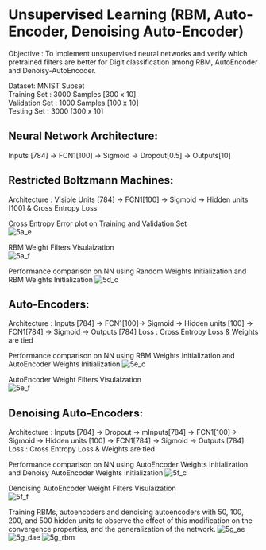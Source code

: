 # Unsupervised Learning (RBM, Auto-Encoder, Denoising Auto-Encoder)

Objective : To implement unsupervised neural networks and verify which pretrained filters are better for Digit classification among RBM, AutoEncoder and Denoisy-AutoEncoder. 

Dataset: MNIST Subset<br />
Training Set : 3000 Samples [300 x 10]<br />
Validation Set : 1000 Samples [100 x 10]<br />
Testing Set : 3000 [300 x 10]<br />

## Neural Network Architecture:
Inputs [784] -> FCN1[100] -> Sigmoid -> Dropout[0.5] -> Outputs[10]

## Restricted Boltzmann Machines:

Architecture : Visible Units [784] -> FCN1[100] -> Sigmoid -> Hidden units [100]  & Cross Entropy Loss

Cross Entropy Error plot on Training and Validation Set<br />
![5a_e](https://cloud.githubusercontent.com/assets/5204400/19833674/aa502ad2-9e18-11e6-8c8e-27d0754244d7.jpg)

RBM Weight Filters Visulaization<br />
![5a_f](https://cloud.githubusercontent.com/assets/5204400/19833676/aa51d760-9e18-11e6-9a26-02ba0f0ead20.jpg)

Performance comparison on NN using Random Weights Initialization and RBM Weights Initialization
![5d_c](https://cloud.githubusercontent.com/assets/5204400/19833673/aa4f6f2a-9e18-11e6-8e0b-6f70c43252c2.jpg)

## Auto-Encoders:
Architecture : Inputs [784] -> FCN1[100]-> Sigmoid -> Hidden units [100] -> FCN1[784] -> Sigmoid -> Outputs [784]
Loss : Cross Entropy Loss & Weights are tied

Performance comparison on NN using RBM Weights Initialization and AutoEncoder Weights Initialization
![5e_c](https://cloud.githubusercontent.com/assets/5204400/19833675/aa501c22-9e18-11e6-83ca-3da8c07488e1.jpg)

AutoEncoder Weight Filters Visulaization<br />
![5e_f](https://cloud.githubusercontent.com/assets/5204400/19833672/aa4dbdec-9e18-11e6-9a80-14618e21dafe.jpg)

## Denoising Auto-Encoders:
Architecture : Inputs [784] -> Dropout -> mInputs[784] -> FCN1[100]-> Sigmoid -> Hidden units [100] -> FCN1[784] -> Sigmoid -> Outputs [784]
Loss : Cross Entropy Loss & Weights are tied

Performance comparison on NN using AutoEncoder Weights Initialization and Denoisy AutoEncoder Weights Initialization
![5f_c](https://cloud.githubusercontent.com/assets/5204400/19833671/aa4d1568-9e18-11e6-8f18-e5cddc96c599.jpg)

Denoising AutoEncoder Weight Filters Visulaization<br />
![5f_f](https://cloud.githubusercontent.com/assets/5204400/19833678/aa533a10-9e18-11e6-9916-8ae42fe38e89.jpg)

Training RBMs, autoencoders and denoising autoencoders with 50, 100, 200, and 500 hidden units to observe the
effect of this modification on the convergence properties, and the generalization of the network.
![5g_ae](https://cloud.githubusercontent.com/assets/5204400/19833679/aa566514-9e18-11e6-8c43-a2294fed8310.jpg)
![5g_dae](https://cloud.githubusercontent.com/assets/5204400/19833680/aa568f4e-9e18-11e6-999e-15479711e7ce.jpg)
![5g_rbm](https://cloud.githubusercontent.com/assets/5204400/19833681/aa59ad82-9e18-11e6-9037-33c7346a30ef.jpg)
